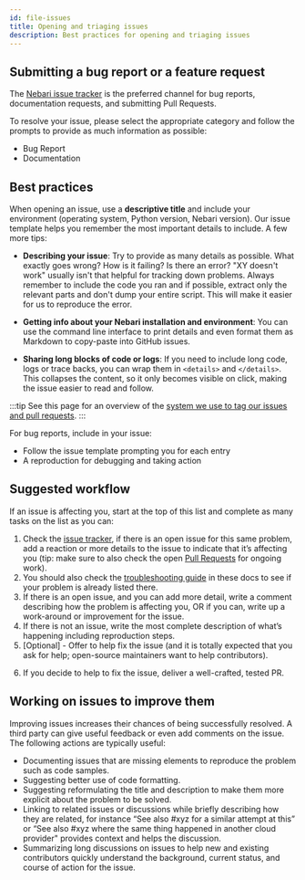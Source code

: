```yaml
---
id: file-issues
title: Opening and triaging issues
description: Best practices for opening and triaging issues
---
```


## Submitting a bug report or a feature request

The [Nebari issue tracker][nebari-issues] is the preferred channel for bug reports, documentation requests, and
submitting Pull Requests.

To resolve your issue, please select the appropriate category and follow the prompts to provide as much information as
possible:

- Bug Report
- Documentation

## Best practices

When opening an issue, use a **descriptive title** and include your environment (operating system, Python version, Nebari version).
Our issue template helps you remember the most important details to include. A few more tips:

- **Describing your issue**: Try to provide as many details as possible. What exactly goes wrong? How is it failing?
  Is there an error? "XY doesn't work" usually isn't that helpful for tracking down problems. Always remember to include the code you ran and if possible,
  extract only the relevant parts and don't dump your entire script. This will make it easier for us to reproduce the error.

- **Getting info about your Nebari installation and environment**: You can use the command line interface to print details and even format them as Markdown to copy-paste into GitHub issues.

- **Sharing long blocks of code or logs**: If you need to include long code, logs or trace backs, you can wrap them in `<details>` and `</details>`.
  This collapses the content, so it only becomes visible on click, making the issue easier to read and follow.

:::tip
See this page for an overview of the [system we use to tag our issues and pull requests][nebari-labels].
:::

For bug reports, include in your issue:

- Follow the issue template prompting you for each entry
- A reproduction for debugging and taking action

## Suggested workflow

If an issue is affecting you, start at the top of this list and complete as many tasks on the list as you can:

1. Check the [issue tracker][nebari-issues], if there is an open issue for this same problem, add a reaction or more details to the issue
   to indicate that it’s affecting you (tip: make sure to also check the open [Pull Requests][nebari-prs] for ongoing work).
2. You should also check the [troubleshooting guide](../troubleshooting.mdx) in these docs to see if your problem is already listed there.
3. If there is an open issue, and you can add more detail, write a comment describing how the problem is affecting you,
   OR if you can, write up a work-around or improvement for the issue.
4. If there is not an issue, write the most complete description of what’s happening including reproduction steps.
5. [Optional] - Offer to help fix the issue (and it is totally expected that you ask for help; open-source maintainers want to help contributors).
<!-- 6. TODO link to the PR section of the docs -->
6. If you decide to help to fix the issue, deliver a well-crafted, tested PR.

## Working on issues to improve them

Improving issues increases their chances of being successfully resolved. A third party can give useful feedback or even add comments on the issue.
The following actions are typically useful:

- Documenting issues that are missing elements to reproduce the problem such as code samples.
- Suggesting better use of code formatting.
- Suggesting reformulating the title and description to make them more explicit about the problem to be solved.
- Linking to related issues or discussions while briefly describing how they are related, for instance “See also #xyz for a similar attempt at this” or “See also #xyz where the same thing happened in another cloud provider" provides context and helps the discussion.
- Summarizing long discussions on issues to help new and existing contributors quickly understand the background, current status, and course of action for the issue.

<!-- links -->

[nebari-issues]: https://github.com/nebari-dev/nebari/issues
[nebari-labels]: https://github.com/nebari-dev/nebari/labels
[nebari-prs]: https://github.com/nebari-dev/nebari/pulls
